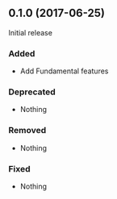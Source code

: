 ## 0.1.0 (2017-06-25)

Initial release

### Added

- Add Fundamental features

### Deprecated

- Nothing

### Removed

- Nothing

### Fixed

- Nothing

